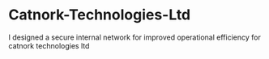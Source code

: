 # Catnork-Technologies-Ltd
I designed a secure internal network for improved operational efficiency for catnork technologies ltd
